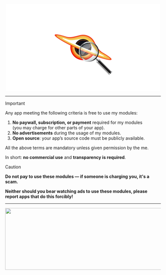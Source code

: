 
<div align="center"> 


  <img src="https://github.com/50n50/sources/blob/main/asset.png?raw=true" width="500px">


</div>

---
> [!IMPORTANT]  
> Any app meeting the following criteria is free to use my modules:  
> 
> 1. **No paywall, subscription, or payment** required for my modules  
>    (you may charge for other parts of your app).  
> 2. **No advertisements** during the usage of my modules.  
> 3. **Open source**: your app’s source code must be publicly available.
>    
> All the above terms are mandatory unless given permission by the me.
> 
> In short: **no commercial use** and **transparency is required**.


> [!CAUTION] 
>
> **Do not pay to use these modules — if someone is charging you, it's a scam.**
> 
> **Neither should you bear watching ads to use these modules, please report apps that do this forcibly!**

---
<img src="https://i.ibb.co/BHKwFDdT/Its-2000-x-500-px.png" alt="" width="1020" height="200">

